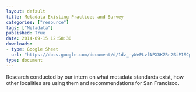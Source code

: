 ```yaml
---
layout: default
title: Metadata Existing Practices and Survey
categories: ["resource"]
tags: ["Metadata"]
published: True
date: 2014-09-15 12:58:30
downloads:
- type: Google Sheet
  url: "https://docs.google.com/document/d/1dz_-yWePLvfNPX8KZRn2SiP1SCpFcojZeO-8U8SPXgE/edit?usp=sharing"
type: document
---
```

Research conducted by our intern on what metadata standards exist, how other localities are using them and recommendations for San Francisco.
